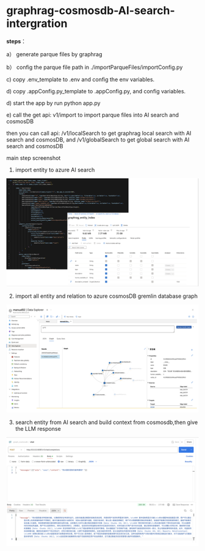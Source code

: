 # graphrag-cosmosdb-AI-search-intergration

**steps**：

a） generate parque files by graphrag

b） config the parque file path in ./importParqueFiles/importConfig.py

c)   copy .env_template to .env and config the env variables.

d)   copy  .appConfig.py_template to .appConfig.py, and config variables.

d)   start the app by run python app.py 

e) call the get api: v1/import to import parque files into  AI search and cosmosDB

then you can call api: /v1/localSearch to get graphrag local search with AI search and cosmosDB, and /v1/globalSearch to get global search with AI search and cosmosDB


main step screenshot 

1. import entity to azure AI search

![entity_import2_ai_search](./images/entity_import2_ai_search.png)

2. import all entity and relation to azure cosmosDB gremlin database graph

![entity_import2_cosmosdb](./images/entity_import2_cosmosdb.png)

3. search entity from AI search and build context from cosmosdb,then give the LLM response

![graphrag_query_cosmosdb](./images/graphrag_query_cosmosdb.png)
